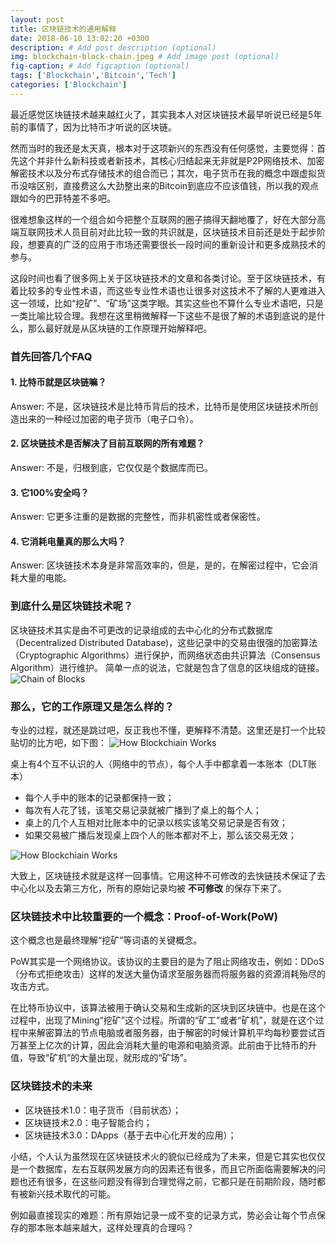 ```yaml
---
layout: post
title: 区块链技术的通用解释
date: 2018-06-10 13:02:20 +0300
description: # Add post description (optional)
img: blockchain-block-chain.jpeg # Add image post (optional)
fig-caption: # Add figcaption (optional)
tags: ['Blockchain','Bitcoin','Tech']
categories: ['Blockchain']
---
```

最近感觉区块链技术越来越红火了，其实我本人对区块链技术最早听说已经是5年前的事情了，因为比特币才听说的区块链。
<!--more-->
然而当时的我还是太天真，根本对于这项新兴的东西没有任何感觉，主要觉得：首先这个并非什么新科技或者新技术，其核心归结起来无非就是P2P网络技术、加密解密技术以及分布式存储技术的组合而已；其次，电子货币在我的概念中跟虚拟货币没啥区别，直接费这么大劲整出来的Bitcoin到底应不应该值钱，所以我的观点跟如今的巴菲特差不多吧。

很难想象这样的一个组合如今把整个互联网的圈子搞得天翻地覆了，好在大部分高端互联网技术人员目前对此比较一致的共识就是，区块链技术目前还是处于起步阶段，想要真的广泛的应用于市场还需要很长一段时间的重新设计和更多成熟技术的参与。

这段时间也看了很多网上关于区块链技术的文章和各类讨论。至于区块链技术，有着比较多的专业性术语，而这些专业性术语也让很多对这技术不了解的人更难进入这一领域，比如“挖矿”、“矿场”这类字眼。其实这些也不算什么专业术语吧，只是一类比喻比较合理。我想在这里稍微解释一下这些不是很了解的术语到底说的是什么，那么最好就是从区块链的工作原理开始解释吧。

### __首先回答几个FAQ__
#### 1. 比特币就是区块链嘛？
Answer: 不是，区块链技术是比特币背后的技术，比特币是使用区块链技术所创造出来的一种经过加密的电子货币（电子口令）。
#### 2. 区块链技术是否解决了目前互联网的所有难题？
Answer: 不是，归根到底，它仅仅是个数据库而已。
#### 3. 它100%安全吗？
Answer: 它更多注重的是数据的完整性，而非机密性或者保密性。
#### 4. 它消耗电量真的那么大吗？
Answer: 区块链技术本身是非常高效率的，但是，是的，在解密过程中，它会消耗大量的电能。

### __到底什么是区块链技术呢？__
区块链技术其实是由不可更改的记录组成的去中心化的分布式数据库（Decentralized Distributed Database)，这些记录中的交易由很强的加密算法（Cryptographic Algorithms）进行保护，而网络状态由共识算法（Consensus Algorithm）进行维护。
简单一点的说法，它就是包含了信息的区块组成的链接。
![Chain of Blocks]({{site.baseurl}}/assets/img/blockchain-1.png)

### __那么，它的工作原理又是怎么样的？__
专业的过程，就还是跳过吧，反正我也不懂，更解释不清楚。这里还是打一个比较贴切的比方吧，如下图：
![How Blockchiain Works]({{site.baseurl}}/assets/img/blockchain-how-it-works-1.png)

桌上有4个互不认识的人（网络中的节点），每个人手中都拿着一本账本（DLT账本）
* 每个人手中的账本的记录都保持一致；
* 每次有人花了钱，该笔交易记录就被广播到了桌上的每个人；
* 桌上的几个人互相对比账本中的记录以核实该笔交易记录是否有效；
* 如果交易被广播后发现桌上四个人的账本都对不上，那么该交易无效；

![How Blockchiain Works]({{site.baseurl}}/assets/img/blockchain-how-it-works-2.png)

大致上，区块链技术就是这样一回事情。它用这种不可修改的去快链技术保证了去中心化以及去第三方化，所有的原始记录均被 __不可修改__ 的保存下来了。

### __区块链技术中比较重要的一个概念：Proof-of-Work(PoW)__
这个概念也是最终理解“挖矿”等词语的关键概念。

PoW其实是一个网络协议。该协议的主要目的是为了阻止网络攻击，例如：DDoS（分布式拒绝攻击）这样的发送大量伪请求至服务器而将服务器的资源消耗殆尽的攻击方式。

在比特币协议中，该算法被用于确认交易和生成新的区块到区块链中。也是在这个过程中，出现了Mining“挖矿”这个过程。所谓的“矿工”或者“矿机”，就是在这个过程中来解密算法的节点电脑或者服务器，由于解密的时候计算机平均每秒要尝试百万甚至上亿次的计算，因此会消耗大量的电源和电脑资源。此前由于比特币的升值，导致“矿机”的大量出现，就形成的“矿场”。

### __区块链技术的未来__
* 区块链技术1.0：电子货币（目前状态）；
* 区块链技术2.0：电子智能合约；
* 区块链技术3.0：DApps（基于去中心化开发的应用）；

小结，个人认为虽然现在区块链技术火的貌似已经成为了未来，但是它其实也仅仅是一个数据库，左右互联网发展方向的因素还有很多，而且它所面临需要解决的问题也还有很多，在这些问题没有得到合理觉得之前，它都只是在前期阶段，随时都有被新兴技术取代的可能。

例如最直接现实的难题：所有原始记录一成不变的记录方式，势必会让每个节点保存的那本账本越来越大，这样处理真的合理吗？
